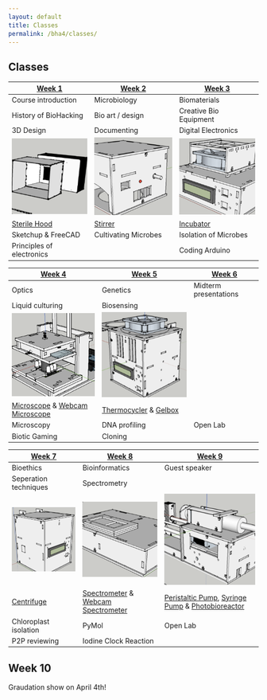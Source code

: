 ```yaml
---
layout: default
title: Classes
permalink: /bha4/classes/
---
```


## Classes

| [Week 1](/bha4/class/1) | [Week 2](/bha4/class/2) | [Week 3](/bha4/class/3) |
| ------------- |---------------| ------|
| Course introduction | Microbiology | Biomaterials |
| History of BioHacking | Bio art / design | Creative Bio Equipment |
| 3D Design | Documenting | Digital Electronics |
| ![Sterile Hood](sterilehood.png)|![Stirrer](stirrer.png)|![Incubator](incubator.png)|
| [Sterile Hood](https://github.com/BioHackAcademy/BHA_SterileHood) | [Stirrer](https://github.com/BioHackAcademy/BHA_Stirrer) | [Incubator](https://github.com/BioHackAcademy/BHA_Incubator) |
| Sketchup & FreeCAD | Cultivating Microbes | Isolation of Microbes |
| Principles of electronics | | Coding Arduino |

| [Week 4](/bha4/class/4) | [Week 5](/bha4/class/5) | [Week 6](/bha4/class/6) |
| ------------- |---------------| ------|
| Optics | Genetics | Midterm presentations |
| Liquid culturing | Biosensing |  |
| ![microscope](microscope.png)|![thermocycler](thermocycler.png)||
| [Microscope](https://github.com/BioHackAcademy/BHA_Microscope) & [Webcam Microscope](https://github.com/BioHackAcademy/BHA_Webcam_Microscope) | [Thermocycler](https://github.com/BioHackAcademy/BHA_Thermocycler) & [Gelbox](https://github.com/BioHackAcademy/BHA_GelBox) | |
| Microscopy | DNA profiling | Open Lab |
| Biotic Gaming | Cloning |  |


| [Week 7](/bha4/class/7) | [Week 8](/bha4/class/8) | [Week 9](/bha4/class/9) |
| ------------- |---------------| ------|
| Bioethics | Bioinformatics | Guest speaker |
| Seperation techniques | Spectrometry | |
| ![Centrifuge](centrifuge.png)|![Spectrometer](spectrometer.png)|![Syringe Pump](syringepump.png)|
| [Centrifuge](https://github.com/BioHackAcademy/BHA_Centrifuge) | [Spectrometer](https://github.com/BioHackAcademy/BHA_Spectrophotometer) & [Webcam Spectrometer](https://github.com/BioHackAcademy/BHA_Webcam_Spectrophotometer) | [Peristaltic Pump](https://github.com/BioHackAcademy/BHA_PeristalticPump), [Syringe Pump](https://github.com/BioHackAcademy/BHA_SyringePump) & [Photobioreactor](https://github.com/BioHackAcademy/BHA_Photobioreactor) |
| Chloroplast isolation | PyMol | Open Lab |
| P2P reviewing | Iodine Clock Reaction |  |

## Week 10

Graudation show on April 4th!